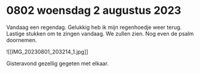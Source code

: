 # 0802 woensdag 2 augustus 2023
Vandaag een regendag. Gelukkig heb ik mijn regenhoedje weer terug. Lastige stukken om te zingen vandaag. We zullen zien. Nog even de psalm doornemen. 

![[IMG_20230801_203214_1.jpg]]

Gisteravond gezellig gegeten met elkaar.
